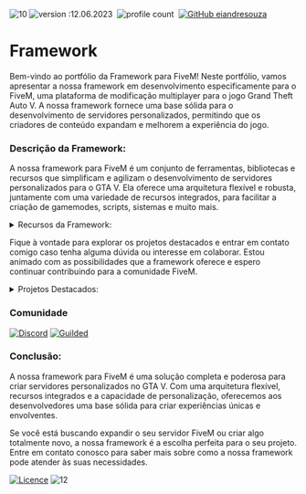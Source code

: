![10](https://github.com/eiandresouza/Framework/assets/132021448/b3bb6a89-746e-4da9-a80c-45c626700849)
![version :12.06.2023](https://img.shields.io/badge/version-12.06.2023-informational)&nbsp;
![profile count](https://komarev.com/ghpvc/?username=eiandresouzal)&nbsp;
[![GitHub eiandresouza](https://img.shields.io/github/followers/eiandresouza?label=follow&style=social)](https://github.com/eiandresouza)&nbsp;

# **Framework**

Bem-vindo ao portfólio da Framework para FiveM! Neste portfólio, vamos apresentar a nossa framework em desenvolvimento especificamente para o FiveM, uma plataforma de modificação multiplayer para o jogo Grand Theft Auto V. A nossa framework fornece uma base sólida para o desenvolvimento de servidores personalizados, permitindo que os criadores de conteúdo expandam e melhorem a experiência do jogo.

### **Descrição da Framework:**
A nossa framework para FiveM é um conjunto de ferramentas, bibliotecas e recursos que simplificam e agilizam o desenvolvimento de servidores personalizados para o GTA V. Ela oferece uma arquitetura flexível e robusta, juntamente com uma variedade de recursos integrados, para facilitar a criação de gamemodes, scripts, sistemas e muito mais.

<details><summary>Recursos da Framework:</summary>
  
![eiandresouza](https://github.com/eiandresouza/Framework/assets/132021448/db54acbb-eb6a-4f44-a307-5d87241cca40)

### **Recursos da Framework:**
- Arquitetura modular: A framework é projetada com uma abordagem modular, permitindo que os desenvolvedores escolham e integrem apenas os componentes necessários para os seus servidores.
- Sistema de eventos: Um sistema de eventos poderoso e flexível que permite a criação de eventos personalizados e o gerenciamento eficiente de interações entre jogadores e o ambiente do jogo.
- Gerenciamento de jogadores: Recursos para gerenciar jogadores, incluindo autenticação, controle de permissões, identificação única e muito mais.
- Banco de dados integrado: Uma integração fácil com bancos de dados populares, como MySQL e SQLite, para armazenamento persistente de dados do servidor.
- Sistema de chat: Um sistema de chat completo, com suporte a canais globais, locais e privados, filtros de palavras, formatação de mensagens e muito mais.
- Sistema de economia: Recursos para criar uma economia virtual no servidor, incluindo dinheiro, itens, lojas, transações e gerenciamento de inventário.
- Integração com recursos existentes: A framework é projetada para se integrar perfeitamente com recursos e mods existentes do GTA V, oferecendo uma ampla gama de possibilidades de personalização.

#### **Documentação**

</details>


Fique à vontade para explorar os projetos destacados e entrar em contato comigo caso tenha alguma dúvida ou interesse em colaborar. Estou animado com as possibilidades que a framework oferece e espero continuar contribuindo para a comunidade FiveM.


<details><summary>Projetos Destacados:</summary>

![11](https://github.com/eiandresouza/Framework/assets/132021448/cd65a329-b601-4474-b9db-5dd9365884fc)


### **Projetos Destacados:**
1. **Servidor de Roleplay Realista**: Desenvolvemos um servidor de roleplay realista usando a nossa framework para FiveM. O servidor oferece uma experiência imersiva e interativa, com recursos como trabalhos, empresas, casas, veículos personalizáveis, sistema judicial e muito mais.


2. **Modo de Sobrevivência Zombie**: Criamos um gamemode de sobrevivência zumbi, onde os jogadores precisam lutar contra hordas de mortos-vivos enquanto exploram um mundo pós-apocalíptico. Usamos a nossa framework para implementar mecânicas de combate, criação de itens, eventos dinâmicos e interações com o ambiente.

3. **Sistema de Corrida de Carros**: Desenvolvemos um sistema de corrida de carros multiplayer, com pistas personalizadas, classificações, prêmios e competições. Através da nossa framework, criamos recursos para gerenciar a lógica da corrida, rastreamento de tempo, pontuação e muito mais.

</details>

### **Comunidade**
[![Discord](https://img.shields.io/badge/Discord-%235865F2.svg?style=for-the-badge&logo=discord&logoColor=white)]([https://discord.gg/](https://discord.gg/ANgQx7xXYm))
[![Guilded](https://img.shields.io/badge/Guilded-F4C400.svg?style=for-the-badge&logo=guilded&logoColor=white)](https://guilded.gg/polenato-framerowk)

### **Conclusão:**
A nossa framework para FiveM é uma solução completa e poderosa para criar servidores personalizados no GTA V. Com uma arquitetura flexível, recursos integrados e a capacidade de personalização, oferecemos aos desenvolvedores uma base sólida para criar experiências únicas e envolventes. 

Se você está buscando expandir o seu servidor FiveM ou criar algo totalmente novo, a nossa framework é a escolha perfeita para o seu projeto. Entre em contato conosco para saber mais sobre como a nossa framework pode atender às suas necessidades.

[![Licence](https://img.shields.io/github/license/Ileriayo/markdown-badges?style=for-the-badge)](./LICENSE)
![12](https://github.com/eiandresouza/Framework/assets/132021448/8c119e67-7b33-402f-9667-f22c0596f751)





